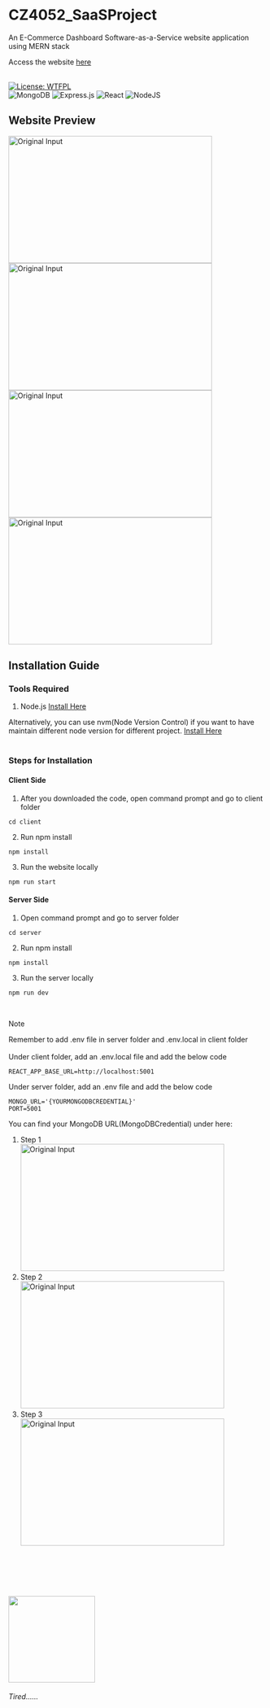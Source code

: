 # CZ4052_SaaSProject
An E-Commerce Dashboard Software-as-a-Service website application using MERN stack

Access the website [here](https://ecommerce-dashboard-client-3399fs1jk-zijian99s-projects.vercel.app/)<br><br>

[![License: WTFPL](https://img.shields.io/badge/License-WTFPL-brightgreen.svg?style=for-the-badge)](http://www.wtfpl.net/about/)<br>
![MongoDB](https://img.shields.io/badge/MongoDB-%234ea94b.svg?style=for-the-badge&logo=mongodb&logoColor=white)
![Express.js](https://img.shields.io/badge/express.js-%23404d59.svg?style=for-the-badge&logo=express&logoColor=%2361DAFB)
![React](https://img.shields.io/badge/react-%2320232a.svg?style=for-the-badge&logo=react&logoColor=%2361DAFB)
![NodeJS](https://img.shields.io/badge/node.js-6DA55F?style=for-the-badge&logo=node.js&logoColor=white)

## Website Preview
<img src="https://github.com/zijian99/CZ4052_SaaSProject/assets/92379986/603fd082-5375-46ef-b050-e3620a45a0f8" height="250" width="400" alt="Original Input">
<img src="https://github.com/zijian99/CZ4052_SaaSProject/assets/92379986/df70181a-c373-490a-9fbf-bf46f74bc48b" height="250" width="400" alt="Original Input"><br>
<img src="https://github.com/zijian99/CZ4052_SaaSProject/assets/92379986/95fdbded-f98a-486e-bb5a-c047cc8c5fc2" height="250" width="400" alt="Original Input">
<img src="https://github.com/zijian99/CZ4052_SaaSProject/assets/92379986/e29aa8c0-8236-42ff-aa56-1a854a50b3a5" height="250" width="400" alt="Original Input"><br>


## Installation Guide

### Tools Required
1. Node.js [Install Here](https://nodejs.org/en)

Alternatively, you can use nvm(Node Version Control) if you want to have maintain different node version for different project. [Install Here](https://github.com/nvm-sh/nvm)
<br><br>


### Steps for Installation

#### Client Side


1. After you downloaded the code, open command prompt and go to client folder
```
cd client
```
2. Run npm install
```
npm install
```
3. Run the website locally
```
npm run start
```
#### Server Side
1. Open command prompt and go to server folder
```
cd server
```
2. Run npm install
```
npm install
```
3. Run the server locally
```
npm run dev
```
<br>



> [!NOTE]
> Remember to add .env file in server folder and .env.local in client folder<br><br>
> Under client folder, add an .env.local file and add the below code<br>
> ```
> REACT_APP_BASE_URL=http://localhost:5001
> ```
> Under server folder, add an .env file and add the below code
> ```
> MONGO_URL='{YOURMONGODBCREDENTIAL}'
> PORT=5001
> ```
> You can find your MongoDB URL(MongoDBCredential) under here:<br>
> 1. Step 1<br>
> <img src="https://github.com/zijian99/CZ4052_SaaSProject/assets/92379986/2824b1e4-3c4a-4474-8d28-d1b09e8ab8df" height="250" width="400" alt="Original Input"><br>
> 2. Step 2<br>
> <img src="https://github.com/zijian99/CZ4052_SaaSProject/assets/92379986/9305328c-579b-4305-a78e-12f04c4f7af8" height="250" width="400" alt="Original Input"><br>
> 3. Step 3<br>
> <img src="https://github.com/zijian99/CZ4052_SaaSProject/assets/92379986/63399f64-c3b0-4e05-91c4-ab5553fcf3df" height="250" width="400" alt="Original Input"><br>
> 

<br><br><br><br>

<img src="https://github.com/zijian99/CZ4052_SaaSProject/assets/92379986/125abb80-6a1e-40c3-b8b0-5a65d49c7151" width="170" height="170">
<h6>Tired......</h6>



